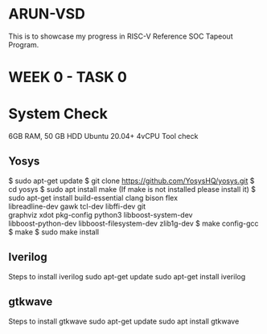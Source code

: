 # ARUN-VSD
This is to showcase my progress in RISC-V Reference SOC Tapeout Program.

# WEEK 0 - TASK 0

# System Check
6GB RAM, 50 GB HDD
Ubuntu 20.04+
4vCPU
Tool check

## Yosys
$ sudo apt-get update
$ git clone https://github.com/YosysHQ/yosys.git
$ cd yosys
$ sudo apt install make (If make is not installed please install it)
$ sudo apt-get install build-essential clang bison flex \
 libreadline-dev gawk tcl-dev libffi-dev git \
 graphviz xdot pkg-config python3 libboost-system-dev \
 libboost-python-dev libboost-filesystem-dev zlib1g-dev
$ make config-gcc
$ make
$ sudo make install

## Iverilog
Steps to install iverilog
sudo apt-get update
sudo apt-get install iverilog 

## gtkwave
Steps to install gtkwave
sudo apt-get update
sudo apt install gtkwave
